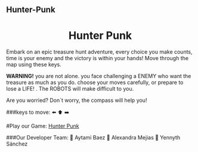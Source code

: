 ## Hunter-Punk
<div align="center">

<h1> Hunter Punk </h1>

</div>

Embark on an epic treasure hunt adventure, every choice you make counts, time is your enemy and the victory is within your hands! Move through the map using these keys. 

 **WARNING!** you are not alone. you face challenging a ENEMY who want the treasure as much as you do. choose your moves carefully, or prepare to lose a LIFE! . The ROBOTS will make difficult to you.

Are you worried? Don´t worry, the compass will help you!

###keys to move:
⬅️ ⬆️ ➡️

#Play our Game:
[Hunter Punk](https://aythamibr.github.io/Hunter-Punk/)

###Our Developer Team:
🧭 Aytami Baez 
🧭 Alexandra Mejias
🧭 Yennyth Sánchez










